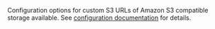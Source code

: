 Configuration options for custom S3 URLs of Amazon S3 compatible storage available.
See [configuration documentation](http://guides.dataverse.org/en/latest/installation/config.html#amazon-s3-storage-or-compatible) for details.
